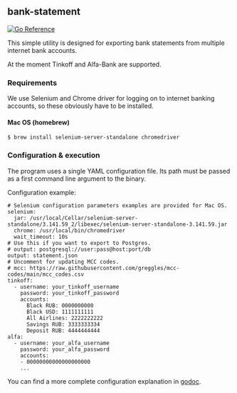 ## bank-statement

[![Go Reference](https://pkg.go.dev/badge/github.com/jfk9w-go/bank-statement.svg)](https://pkg.go.dev/github.com/jfk9w-go/bank-statement)

This simple utility is designed for exporting bank statements from
multiple internet bank accounts.

At the moment Tinkoff and Alfa-Bank are supported.

### Requirements

We use Selenium and Chrome driver for logging on to internet banking accounts,
so these obviously have to be installed.

#### Mac OS (homebrew)
```code:bash
$ brew install selenium-server-standalone chromedriver
```

### Configuration & execution

The program uses a single YAML configuration file. Its path must be passed as
a first command line argument to the binary.

Configuration example:
```code:yaml
# Selenium configuration parameters examples are provided for Mac OS.
selenium:
  jar: /usr/local/Cellar/selenium-server-standalone/3.141.59_2/libexec/selenium-server-standalone-3.141.59.jar
  chrome: /usr/local/bin/chromedriver
  wait_timeout: 10s
# Use this if you want to export to Postgres.
# output: postgresql://user:pass@host:port/db
output: statement.json
# Uncomment for updating MCC codes.
# mcc: https://raw.githubusercontent.com/greggles/mcc-codes/main/mcc_codes.csv
tinkoff:
  - username: your_tinkoff_username
    password: your_tinkoff_password
    accounts:
      Black RUB: 0000000000
      Black USD: 1111111111
      All Airlines: 2222222222
      Savings RUB: 3333333334
      Deposit RUB: 4444444444
alfa:
  - username: your_alfa_username
    password: your_alfa_password
    accounts:
    - 00000000000000000000
    ...
```

You can find a more complete configuration explanation in [godoc](https://pkg.go.dev/github.com/jfk9w-go/bank-statement).